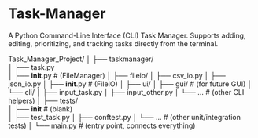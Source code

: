 # Task-Manager
A Python Command-Line Interface (CLI) Task Manager. Supports adding, editing, prioritizing, and tracking tasks directly from the terminal.

Task_Manager_Project/
│
├── taskmanager/         
│   ├── task.py            
│   ├── __init__.py         # (FileManager)
│   ├── fileio/
│       ├── csv_io.py
│       ├── json_io.py
│       ├── __init__.py     # (FileIO)
│
├── ui/
│   ├── gui/                # (for future GUI)
│   └── cli/
│       ├── input_task.py
│       ├── input_other.py
│       └── ...             # (other CLI helpers)
│
├── tests/                 
│   ├── __init__            # (blank)      
│   ├── test_task.py
│   ├── conftest.py
│   └── ...                 # (other unit/integration tests)
│
└── main.py                 # (entry point, connects everything)